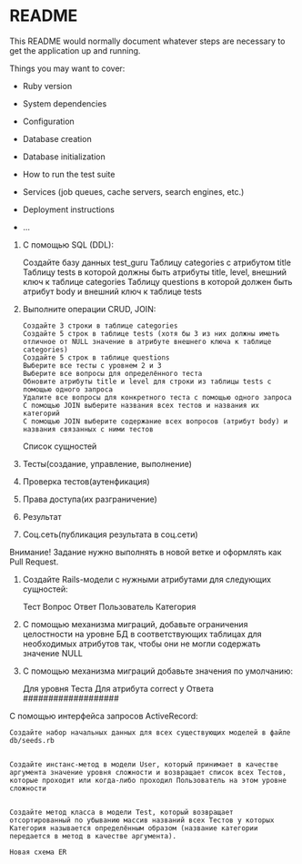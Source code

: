 # README

This README would normally document whatever steps are necessary to get the
application up and running.

Things you may want to cover:

- Ruby version

- System dependencies

- Configuration

- Database creation

- Database initialization

- How to run the test suite

- Services (job queues, cache servers, search engines, etc.)

- Deployment instructions

- ...

1.  С помощью SQL (DDL):

    Создайте базу данных test_guru
    Таблицу categories с атрибутом title
    Таблицу tests в которой должны быть атрибуты title, level, внешний ключ к таблице categories
    Таблицу questions в которой должен быть атрибут body и внешний ключ к таблице tests

2.  Выполните операции CRUD, JOIN:

        Создайте 3 строки в таблице categories
        Создайте 5 строк в таблице tests (хотя бы 3 из них должны иметь отличное от NULL значение в атрибуте внешнего ключа к таблице categories)
        Создайте 5 строк в таблице questions
        Выберите все тесты с уровнем 2 и 3
        Выберите все вопросы для определённого теста
        Обновите атрибуты title и level для строки из таблицы tests с помощью одного запроса
        Удалите все вопросы для конкретного теста с помощью одного запроса
        С помощью JOIN выберите названия всех тестов и названия их категорий
        С помощью JOIN выберите содержание всех вопросов (атрибут body) и названия связанных с ними тестов

    Список сущностей

3.  Тесты(создание, управление, выполнение)
4.  Проверка тестов(аутенфикация)
5.  Права доступа(их разграничение)
6.  Результат
7.  Соц.сеть(публикация результата в соц.сети)

Внимание! Задание нужно выполнять в новой ветке и оформлять как Pull Request.

1. Создайте Rails-модели с нужными атрибутами для следующих сущностей:

   Тест
   Вопрос
   Ответ
   Пользователь
   Категория

2. С помощью механизма миграций, добавьте ограничения целостности на уровне БД в соответствующих таблицах для необходимых атрибутов так, чтобы они не могли содержать значение NULL
3. С помощью механизма миграций добавьте значения по умолчанию:

   Для уровня Теста
   Для атрибута correct у Ответа
   ###################

С помощью интерфейса запросов ActiveRecord:

    Создайте набор начальных данных для всех существующих моделей в файле db/seeds.rb


    Создайте инстанс-метод в модели User, который принимает в качестве аргумента значение уровня сложности и возвращает список всех Тестов, которые проходит или когда-либо проходил Пользователь на этом уровне сложности


    Создайте метод класса в модели Test, который возвращает отсортированный по убыванию массив названий всех Тестов у которых Категория называется определённым образом (название категории передается в метод в качестве аргумента).

    Новая схема ER
